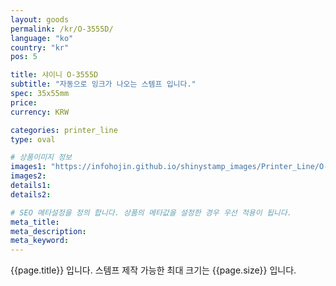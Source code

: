 ```yaml
---
layout: goods
permalink: /kr/O-3555D/
language: "ko"
country: "kr"
pos: 5

title: 샤이니 O-3555D
subtitle: "자동으로 잉크가 나오는 스템프 입니다."
spec: 35x55mm
price: 
currency: KRW

categories: printer_line
type: oval

# 상품이미지 정보
images1: "https://infohojin.github.io/shinystamp_images/Printer_Line/O-3555D/O-3555D_1.jpg"
images2:
details1:
details2:    

# SEO 메타설정을 정의 합니다. 상품의 메타값을 설정한 경우 우선 적용이 됩니다.
meta_title: 
meta_description:
meta_keyword:
---
```


{{page.title}} 입니다. 스템프 제작 가능한 최대 크기는 {{page.size}} 입니다.